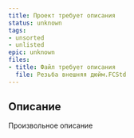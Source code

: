 ```yaml
---
title: Проект требует описания
status: unknown
tags:
- unsorted
- unlisted
epic: unknown
files:
- title: Файл требует описания
  file: Резьба внешняя дюйм.FCStd
---
```



## Описание

Произвольное описание